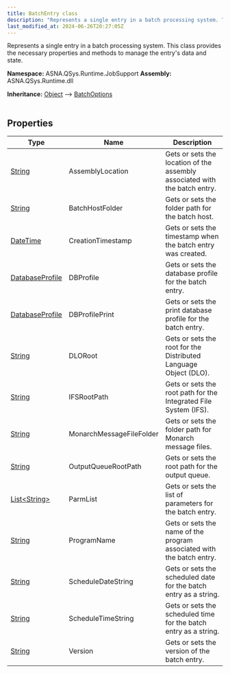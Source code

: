 ```yaml
---
title: BatchEntry class
description: "Represents a single entry in a batch processing system. This class provides the necessary properties and methods to manage the entry&#39;s data and st"
last_modified_at: 2024-06-26T20:27:05Z
---
```


Represents a single entry in a batch processing system. This class provides
the necessary properties and methods to manage the entry's data and state.

**Namespace:** ASNA.QSys.Runtime.JobSupport
**Assembly:** ASNA.QSys.Runtime.dll

**Inheritance:** [Object](https://docs.microsoft.com/en-us/dotnet/api/system.object) --> [BatchOptions](/reference/runtime/qsys-runtime-job-support/batch-options.html)
<br>
<br>

## Properties

| Type | Name | Description
| --- | --- | --- 
| [String](https://learn.microsoft.com/en-us/dotnet/api/system.string?view=net-8.0) | AssemblyLocation | Gets or sets the location of the assembly associated with the batch entry. |
| [String](https://learn.microsoft.com/en-us/dotnet/api/system.string?view=net-8.0) | BatchHostFolder | Gets or sets the folder path for the batch host. |
| [DateTime](https://docs.microsoft.com/en-us/dotnet/api/system.datetime) | CreationTimestamp | Gets or sets the timestamp when the batch entry was created. |
| [DatabaseProfile](/reference/runtime/qsys-runtime-job-support/database-profile.html) | DBProfile | Gets or sets the database profile for the batch entry. |
| [DatabaseProfile](/reference/runtime/qsys-runtime-job-support/database-profile.html) | DBProfilePrint | Gets or sets the print database profile for the batch entry. |
| [String](https://learn.microsoft.com/en-us/dotnet/api/system.string?view=net-8.0) | DLORoot | Gets or sets the root for the Distributed Language Object (DLO). |
| [String](https://learn.microsoft.com/en-us/dotnet/api/system.string?view=net-8.0) | IFSRootPath | Gets or sets the root path for the Integrated File System (IFS). |
| [String](https://learn.microsoft.com/en-us/dotnet/api/system.string?view=net-8.0) | MonarchMessageFileFolder | Gets or sets the folder path for Monarch message files. |
| [String](https://learn.microsoft.com/en-us/dotnet/api/system.string?view=net-8.0) | OutputQueueRootPath | Gets or sets the root path for the output queue. |
| [List\<String\>](https://docs.microsoft.com/en-us/dotnet/api/system.collections.generic.list-1) | ParmList | Gets or sets the list of parameters for the batch entry. |
| [String](https://learn.microsoft.com/en-us/dotnet/api/system.string?view=net-8.0) | ProgramName | Gets or sets the name of the program associated with the batch entry. |
| [String](https://learn.microsoft.com/en-us/dotnet/api/system.string?view=net-8.0) | ScheduleDateString | Gets or sets the scheduled date for the batch entry as a string. |
| [String](https://learn.microsoft.com/en-us/dotnet/api/system.string?view=net-8.0) | ScheduleTimeString | Gets or sets the scheduled time for the batch entry as a string. |
| [String](https://learn.microsoft.com/en-us/dotnet/api/system.string?view=net-8.0) | Version | Gets or sets the version of the batch entry. |
